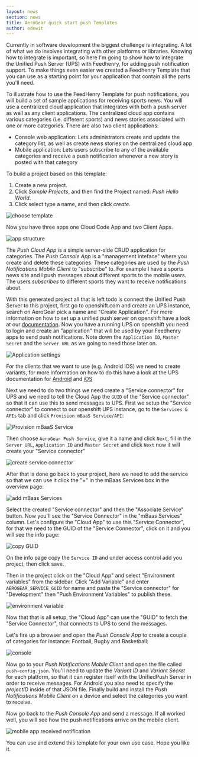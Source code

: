 ```yaml
---
layout: news
section: news
title: AeroGear quick start push Templates
author: edewit
---
```


Currently in software development the biggest challenge is integrating. A lot of what we do involves integrating with other platforms or libraries. Knowing how to integrate is important, so here I'm going to show how to integrate the Unified Push Server (UPS) with Feedhenry, for adding push notification support. To make things even easier we created a Feedhenry Template that you can use as a starting point for your application that contain all the parts you'll need.

To illustrate how to use the FeedHenry Template for push notifications, you will build a set of sample applications for receiving sports news. You will use a centralized cloud application that integrates with both a push server as well as any client applications. The centralized cloud app contains various categories (i.e. different sports) and news stories associated with one or more categories. There are also two client applications: 

* Console web application: Lets administrators create and update the category list, as well as create news stories on the centralized cloud app
* Mobile application: Lets users subscribe to any of the available categories and receive a push notification whenever a new story is posted with that category

To build a project based on this template:

1. Create a new project.
1. Click *Sample Projects*, and then find the Project named: *Push Hello World*.
1. Click select type a name, and then click *create*.

![choose template](/img/news/2015-04-20-feedhenry-push-templates/1.png)

Now you have three apps one Cloud Code App and two Client Apps.

![app structure](/img/news/2015-04-20-feedhenry-push-templates/5.png)

The _Push Cloud App_ is a simple server-side CRUD application for categories. The _Push Console App_ is a "management inteface" where you create and delete these categories. These categories are used by the _Push Notifications Mobile Client_ to "subscribe" to. For example I have a sports news site and I push messages about different sports to the mobile users. The users _subscribes_ to different sports they want to receive notifications about.

With this generated project all that is left todo is connect the Unified Push Server to this project, first go to openshift.com and create an UPS instance, search on AeroGear pick a name and "Create Application". For more information on how to set up a unified push server on openshift have a look at our [documentation](/docs/unifiedpush/ups_userguide/index/#openshift). Now you have a running UPS on openshift you need to login and create an "application" that will be used by your Feedhenry apps to send push notifications. Note down the `Application ID`, `Master Secret` and the `Server URL` as we going to need those later on.

![Application settings](/img/news/2015-04-20-feedhenry-push-templates/10.png)

For the clients that we want to use (e.g. Android iOS) we need to create variants, for more information on how to do this have a look at the UPS documentation for [Android](https://aerogear.org/docs/unifiedpush/aerogear-push-android/) and [iOS](https://aerogear.org/docs/unifiedpush/aerogear-push-ios/)

Next we need to do two things we need create a "Service connector" for UPS and we need to tell the Cloud App the `GUID` of the "Service connector" so that it can use this to send messages to UPS. First we setup the "Service connector" to connect to our openshift UPS instance, go to the `Services & APIs` tab and click `Provision mBaaS Service/API`:

![Provision mBaaS Service](/img/news/2015-04-20-feedhenry-push-templates/3.png)

Then choose `AeroGear Push Service`, give it a name and click `Next`, fill in the `Server URL`, `Application ID` and `Master Secret` and click `Next` now it will create your "Service connector"

![create service connector](/img/news/2015-04-20-feedhenry-push-templates/7.png)
 
 After that is done go back to your project, here we need to add the service so that we can use it click the "+" in the mBaas Services box in the overview page:

![add mBaas Services](/img/news/2015-04-20-feedhenry-push-templates/2.png)

Select the created "Service connector" and then the "Associate Service" button. Now you'll see the "Service Connector" in the "mBaas Services" column. Let's configure the "Cloud App" to use this "Service Connector", for that we need to the GUID of the "Service Connector", click on it and you will see the info page:

![copy GUID](/img/news/2015-04-20-feedhenry-push-templates/4.png)

On the info page copy the `Service ID` and under access control add you project, then click save.

Then in the project click on the "Cloud App" and select "Environment variables" from the sidebar. Click "Add Variable" and enter `AEROGEAR_SERVICE_GUID` for name and paste the "Service connector" for "Development" then "Push Environment Variables" to publish these.

![environment variable](/img/news/2015-04-20-feedhenry-push-templates/6.png)

Now that that is all setup, the "Cloud App" can use the "GUID" to fetch the "Service Connector", that connects to UPS to send the messages.

Let's fire up a browser and open the _Push Console App_ to create a couple of categories for instance: Football, Rugby and Basketball: 

![console](/img/news/2015-04-20-feedhenry-push-templates/8.png)

Now go to your _Push Notifications Mobile Client_ and open the file called `push-config.json`. You'll need to update the _Variant ID_ and _Variant Secret_ for each platform, so that it can register itself with the UnifiedPush Server in order to receive messages. For Android you also need to specify the _projectID_ inside of that JSON file.  Finally build and install the _Push Notifications Mobile Client_ on a device and select the categories you want to receive.


Now go back to the _Push Console App_ and send a message. If all worked well, you will see how the push notifications arrive on the mobile client. 

![mobile app received notification](/img/news/2015-04-20-feedhenry-push-templates/9.png)

You can use and extend this template for your own use case. Hope you like it.
